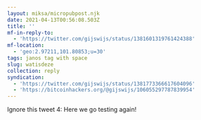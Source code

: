 ```yaml
---
layout: miksa/micropubpost.njk
date: 2021-04-13T00:56:08.503Z
title: ''
mf-in-reply-to:
  - 'https://twitter.com/gijswijs/status/1381601319761424388'
mf-location:
  - 'geo:2.97211,101.80853;u=30'
tags: janos tag with space
slug: watisdeze
collection: reply
syndication:
  - 'https://twitter.com/gijswijs/status/1381773366617604096'
  - 'https://bitcoinhackers.org/@gijswijs/106055297787839954'
---
```

Ignore this tweet 4: Here we go testing again!
[](https://brid.gy/publish/twitter)[](https://brid.gy/publish/mastodon)
